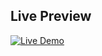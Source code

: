 ## Live Preview

[![Live Demo](https://img.shields.io/badge/Live%20Demo-000000?style=for-the-badge&logo=github&logoColor=white)](https://mohammed-awad-eng.github.io/Elzero-Template-Three/)
